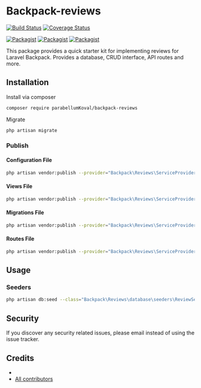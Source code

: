 # Backpack-reviews

[![Build Status](https://travis-ci.org/parabellumKoval/backpack-reviews.svg?branch=master)](https://travis-ci.org/parabellumKoval/backpack-reviews)
[![Coverage Status](https://coveralls.io/repos/github/parabellumKoval/backpack-reviews/badge.svg?branch=master)](https://coveralls.io/github/parabellumKoval/backpack-reviews?branch=master)

[![Packagist](https://img.shields.io/packagist/v/parabellumKoval/backpack-reviews.svg)](https://packagist.org/packages/parabellumKoval/backpack-reviews)
[![Packagist](https://poser.pugx.org/parabellumKoval/backpack-reviews/d/total.svg)](https://packagist.org/packages/parabellumKoval/backpack-reviews)
[![Packagist](https://img.shields.io/packagist/l/parabellumKoval/backpack-reviews.svg)](https://packagist.org/packages/parabellumKoval/backpack-reviews)

This package provides a quick starter kit for implementing reviews for Laravel Backpack. Provides a database, CRUD interface, API routes and more.

## Installation

Install via composer
```bash
composer require parabellumKoval/backpack-reviews
```

Migrate
```bash
php artisan migrate
```

### Publish

#### Configuration File
```bash
php artisan vendor:publish --provider="Backpack\Reviews\ServiceProvider" --tag="config"
```

#### Views File
```bash
php artisan vendor:publish --provider="Backpack\Reviews\ServiceProvider" --tag="views"
```

#### Migrations File
```bash
php artisan vendor:publish --provider="Backpack\Reviews\ServiceProvider" --tag="migrations"
```

#### Routes File
```bash
php artisan vendor:publish --provider="Backpack\Reviews\ServiceProvider" --tag="routes"
```

## Usage

### Seeders
```bash
php artisan db:seed --class="Backpack\Reviews\database\seeders\ReviewSeeder"
```

## Security

If you discover any security related issues, please email 
instead of using the issue tracker.

## Credits

- [](https://github.com/parabellumKoval/backpack-reviews)
- [All contributors](https://github.com/parabellumKoval/backpack-reviews/graphs/contributors)
